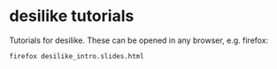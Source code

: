 # desilike tutorials

Tutorials for desilike.
These can be opened in any browser, e.g. firefox:

```
firefox desilike_intro.slides.html
```